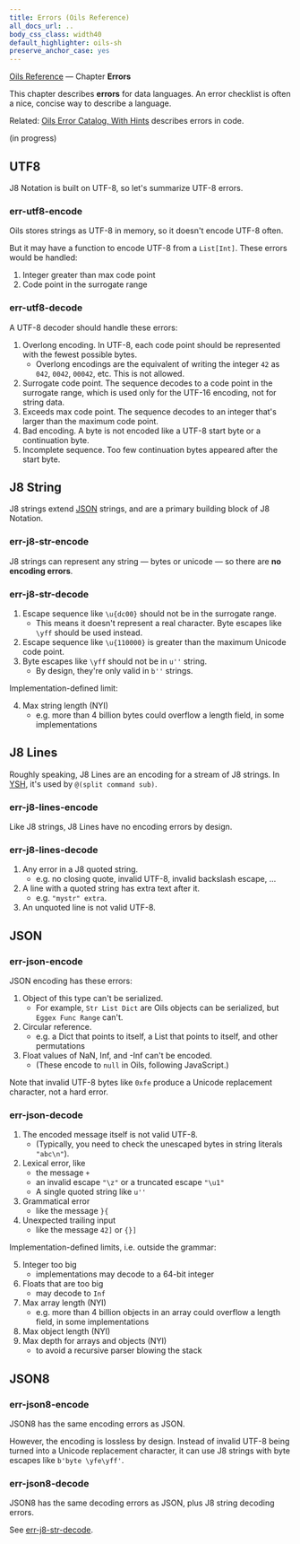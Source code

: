 ```yaml
---
title: Errors (Oils Reference)
all_docs_url: ..
body_css_class: width40
default_highlighter: oils-sh
preserve_anchor_case: yes
---
```


<div class="doc-ref-header">

[Oils Reference](index.html) &mdash;
Chapter **Errors**

</div>

This chapter describes **errors** for data languages.  An error checklist is
often a nice, concise way to describe a language.

Related: [Oils Error Catalog, With Hints](../error-catalog.html) describes
errors in code.

<span class="in-progress">(in progress)</span>

<div id="dense-toc">
</div>

## UTF8

J8 Notation is built on UTF-8, so let's summarize UTF-8 errors.

### err-utf8-encode

Oils stores strings as UTF-8 in memory, so it doesn't encode UTF-8 often.

But it may have a function to encode UTF-8 from a `List[Int]`.  These errors
would be handled:

1. Integer greater than max code point
1. Code point in the surrogate range

### err-utf8-decode

A UTF-8 decoder should handle these errors:

1. Overlong encoding.  In UTF-8, each code point should be represented with the
   fewest possible bytes. 
   - Overlong encodings are the equivalent of writing the integer `42` as
     `042`, `0042`, `00042`, etc.  This is not allowed.
1. Surrogate code point.  The sequence decodes to a code point in the surrogate
   range, which is used only for the UTF-16 encoding, not for string data.
1. Exceeds max code point.  The sequence decodes to an integer that's larger
   than the maximum code point.
1. Bad encoding.  A byte is not encoded like a UTF-8 start byte or a
   continuation byte.
1. Incomplete sequence.  Too few continuation bytes appeared after the start
   byte.

## J8 String

J8 strings extend [JSON]($xref) strings, and are a primary building block of J8
Notation.

### err-j8-str-encode

J8 strings can represent any string &mdash; bytes or unicode &mdash; so there
are **no encoding errors**.

### err-j8-str-decode

1. Escape sequence like `\u{dc00}` should not be in the surrogate range.
   - This means it doesn't represent a real character.  Byte escapes like
     `\yff` should be used instead.
1. Escape sequence like `\u{110000}` is greater than the maximum Unicode code
   point.
1. Byte escapes like `\yff` should not be in `u''` string.
   - By design, they're only valid in `b''` strings.

Implementation-defined limit:

4. Max string length (NYI)
   - e.g. more than 4 billion bytes could overflow a length field, in some
     implementations

## J8 Lines

Roughly speaking, J8 Lines are an encoding for a stream of J8 strings.  In
[YSH]($xref), it's used by `@(split command sub)`.

### err-j8-lines-encode

Like J8 strings, J8 Lines have no encoding errors by design.

### err-j8-lines-decode

1. Any error in a J8 quoted string.
   -  e.g. no closing quote, invalid UTF-8, invalid backslash escape, ...
1. A line with a quoted string has extra text after it.
   - e.g. `"mystr" extra`.
1. An unquoted line is not valid UTF-8.

## JSON

### err-json-encode

JSON encoding has these errors:

1. Object of this type can't be serialized.
   - For example, `Str List Dict` are Oils objects can be serialized, but
     `Eggex Func Range` can't.
1. Circular reference.
   - e.g. a Dict that points to itself, a List that points to itself, and other
     permutations
1. Float values of NaN, Inf, and -Inf can't be encoded.
   - (These encode to `null` in Oils, following JavaScript.)

Note that invalid UTF-8 bytes like `0xfe` produce a Unicode replacement
character, not a hard error.

### err-json-decode

1. The encoded message itself is not valid UTF-8.
   - (Typically, you need to check the unescaped bytes in string literals
     `"abc\n"`).
1. Lexical error, like
   - the message `+`
   - an invalid escape `"\z"` or a truncated escape `"\u1"`
   - A single quoted string like `u''`
1. Grammatical error
   - like the message `}{`
1. Unexpected trailing input
   - like the message `42]` or `{}]`

Implementation-defined limits, i.e. outside the grammar:

5. Integer too big
   - implementations may decode to a 64-bit integer
1. Floats that are too big 
   - may decode to `Inf`
1. Max array length (NYI)
   - e.g. more than 4 billion objects in an array could overflow a length
     field, in some implementations
1. Max object length (NYI)
1. Max depth for arrays and objects (NYI)
   - to avoid a recursive parser blowing the stack

## JSON8

### err-json8-encode

JSON8 has the same encoding errors as JSON.

However, the encoding is lossless by design.  Instead of invalid UTF-8 being
turned into a Unicode replacement character, it can use J8 strings with byte
escapes like `b'byte \yfe\yff'`.

### err-json8-decode

JSON8 has the same decoding errors as JSON, plus J8 string decoding errors.

See [err-j8-str-decode](#err-j8-str-decode).

<!--

## Packle

TODO: Not implemented!

### err-packle-encode

Packle has no encoding errors!

1. TODO: Unserializable `Eggex Func Range` can be turned into "wire Tuple"
   `(type_name: Str, heap_id: Int)`.
   - When you read a packle into Python, you'll get a tuple.
   - When you read a packle back into YSH, you'll get a `value.Tombstone`?
1. Circular references are allowed.  Packle data expresses a **graph**, not a
   tree.
1. Float values NaN, Inf, and -Inf use their binary representations.
1. Both Unicode and binary data are allowed.

### err-packle-decode

TODO

-->


